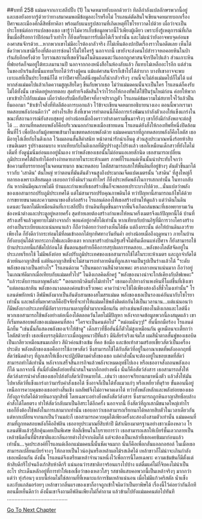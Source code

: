 ##บทที่ 258 แม่มดจากเกาะสลีปปิ้ง (1)
ในจดหมายยังบอกด้วยว่า ทิลลีกำลังแปลอักษรพวกนี้อยู่ และเธอยังอยากรู้ด้วยว่าทางสมาคมพอมีข้อมูลอะไรหรือไม่
โรแลนด์ตัดสินใจเขียนจดหมายบอกเรื่องปีศาจและเมืองศักดิ์สิทธิ์ทาคิลา พร้อมกับแนบรูปสถานที่เกิดเหตุที่โซโรยาวาดไปด้วย เผื่อว่าจะเป็นประโยชน์ต่อการแปลของเธอ เขารู้ว่าไม่ควรเก็บข้อมูลพวกนี้ไว้เพียงผู้เดียว เพราะยิ่งรู้เหตุการณ์ที่เกิดขึ้นเมื่อสี่ร้อยกว่าปีก่อนเร็วเท่าไร ก็ยิ่งเตรียมการรับมือได้เร็วเท่านั้น และไม่แน่ว่ายังอาจพบจุดอ่อนของศาสนจักรด้วย...หากพวกเขาไม่มีอะไรต้องกลัวจริง ก็ไม่เห็นต้องปกปิดเรื่องราวในอดีตเลย
เห็นได้ชัดว่าพวกเขามีเรื่องที่ต้องการซ่อนไว้ไม่ให้ใครรู้
นอกจากนี้ เขายังจะส่งคนไปสำรวจหอคอยหินในป่าเร้นลับอีกครั้งด้วย โบราณสถานที่เขตซีวินด์ในดินแดนตะวันออกถูกศาสนจักรปิดไปแล้ว ส่วนเกาะหินที่ฟยอร์ดก็จมอยู่ใต้ทะเลมานานปี นอกจากกองหนังสือในห้องลับแล้ว ก็แทบไม่เหลืออะไรอีก แต่ส่วนในของป่าเร้นลับนั้นแทบเรียกได้ว่าร้างผู้คน แม้แต่ศาสนจักรก็เข้าไปได้ลำบาก บางทีเขาอาจจะพบเบาะแสที่เป็นประโยชน์ก็ได้
ทว่าปีศาจที่ไลต์นิ่งพูดถึงก็น่ากลัวจริงๆ งานนี้จะไม่ส่งแม่มดไปก็ไม่ได้ แต่หากส่งแม่มดไปแล้วเกิดความสูญเสียใดๆ ขึ้นกับพวกเธอ ไม่ว่าแม่มดคนนั้นจะเป็นใคร โรแลนด์ก็คงรับไม่ได้ทั้งนั้น เขาคิดอยู่หลายตลบ สุดท้ายจึงตัดสินใจว่าไว้รอให้กองทัพได้ใช้ปืนรุ่นใหม่ก่อน ค่อยให้พวกเขาเข้าป่าไปกับแม่มด เผื่อว่าต้องรับมือกับปีศาจที่อาจปรากฏตัว
โรแลนด์ข่มความไม่สบายใจไว้แล้วฝืนยิ้มออกมา "ข้าเข้าใจสิ่งที่ทิลลีต้องการบอกแล้ว ไว้ข้าจะเขียนจดหมายอธิบายนางเอง ตอนนี้พวกเรามาทดสอบพลังก่อนดีกว่า"
อย่างไรเสีย สิ่งที่เขาควรทำตอนนี้ก็คือการเร่งพัฒนากำลังตัวเองให้แข็งแกร่งในขณะที่สถานการณ์ยังสงบสุขอยู่ อย่างน้อยเมื่อถึงคราวทำสงครามขึ้นมาจริงๆ เขาก็ยังมีกำลังพอจะต่อสู้ได้
...
สถานที่ทดสอบพลังก็คือบริเวณนอกกำแพงเมืองชายแดน โรแลนด์ยังสั่งให้กองทัพที่หนึ่งปิดล้อมพื้นที่ไว้ เพื่อป้องกันผู้อพยพเข้ามาในเขตทดสอบพลังด้วย
แม่มดคนแรกที่ถูกทดสอบพลังก็คือโลตัส
เธอมีอายุไล่เลี่ยกับไนติงเกล ไว้ผมลอนสั้นสีดำสนิท หน้าตาน่ารักน่าเอ็นดู ส่วนสูงประมาณหนึ่งร้อยห้าสิบเซนติเมตร รูปร่างผอมบาง หากเทียบกับไนติงเกลที่มีรูปร่างสูงโปร่งแล้ว เธอก็เหมือนเด็กสาวที่ยังโตไม่เต็มที่ ยังดูนุ่มนิ่มอ่อนแออยู่นั่นเอง ทว่าพลังของเธอนั้นไม่อ่อนแอเลยสักนิด เธอสามารถเปลี่ยนภูมิประเทศใต้ฝ่าเท้าได้อย่างง่ายดายภายในระยะห้าเมตร
ภาพที่โรแลนด์เห็นนั้นน่าประทับใจกว่าข้อความที่บรรยายอยู่ในจดหมายมาก ขณะทดสอบ โลตัสสามารถเสกให้พื้นดินที่อยู่ข้างๆ ดันตัวขึ้นมาได้ราวกับ 'เสาดิน' ต้นใหญ่ ทว่าตอนที่มันดันตัวจนสูงถึงประมาณเจ็ดแปดเมตรนั้น 'เสาดิน' ที่สูงใหญ่ก็ทลายลงเพราะเสียสมดุล
เธอบอกว่ายิ่งดินร่วนเท่าไหร่ ก็ยิ่งประหยัดพลังในการเสกเท่านั้น ในทางกลับกัน หากดินมีคุณภาพไม่ดี บ้านและกำแพงที่เธอสร้างขึ้นก็จะพลอยเปราะบางไปด้วย...นั่นแปลว่าพลังของเธอสามารถปรับภูมิประเทศได้ แต่ไม่สามารถปรับคุณภาพดินได้ ทว่าปัญหานี้สามารถแก้ไขได้ด้วยการขยายขนาดและความหนาของสิ่งก่อสร้าง
โรแลนด์ลองให้เธอสร้างบ้านให้ดูแล้ว แต่ว่าดินในดินแดนตะวันตกไม่ดีเหมือนดินที่เกาะสลีปปิ้ง บ้านดินที่ผุดขึ้นมาจากพื้นจึงเกิดถล่มขณะที่เธอพยายามเว้นช่องหน้าต่างและประตูอยู่หลายครั้ง สุดท้ายเลยต้องสร้างกำแพงให้หนาครึ่งเมตรจึงแก้ปัญหานี้ได้ บ้านที่สร้างเสร็จแล้วดูหยาบไม่ต่างจากถ้ำ พอแค่อยู่อาศัยได้เท่านั้น หากเทียบกับบ้านอิฐที่มีการวางโครงสร้างอย่างเป็นระเบียบและแน่นหนาแล้ว ก็ถือว่าด้อยกว่าอย่างเห็นได้ชัด
แต่ถึงกระนั้น ต่อให้บ้านดินเลวร้ายเพียงใด ก็ยังดีกว่ากระท่อมไม้ที่ลมเข้าออกได้ทุกทิศทางวันยันค่ำ อย่างน้อยเมื่อถึงฤดูหนาว ภายในบ้านก็ยังอบอุ่นได้ด้วยกระถางไฟและเตียงเตา หากเขาสร้างบ้านอิฐเสร็จไม่ทันเดือนแห่งปีศาจ ก็ยังสามารถใช้บ้านประเภทนี้แก้ขัดไปก่อนได้
ขั้นตอนสุดท้ายก็คือการสรุปผลการทดสอบ...พลังของโลตัสจัดอยู่ในประเภทเรียกใช้ ไม่มีพลังย่อย พลังปรับภูมิประเทศของเธอสามารถใช้ได้ในระยะห้าเมตร และถูกจำกัดได้ด้วยหินอาญาสิทธิ์ แต่หินอาญาสิทธิ์จะไม่สามารถทำลายดินที่ถูกเสกจนเป็นรูปเป็นร่างแล้วได้
"ระดับพลังของนางเป็นอย่างไร" โรแลนด์ถาม
"เป็นหมอกวนสีน้ำตาลเพคะ ตรงกลางหนาแน่นมาก ถือว่าอยู่ในเกณฑ์ดีมากเมื่อเทียบกับแม่มดทั่วไป” ไนติงเกลคิดสักครู่ "พลังของนางน่าจะใกล้เคียงกับลีฟเพคะ"
"แล้วระดับการผลาญพลังล่ะ"
"ตอนยกผิวดินยังไม่เท่าไร" เธอมองไปทางกำแพงหินที่โผล่ขึ้นที่เชิงเขา "แต่ตอนเสกหิน พลังของนางลดลงค่อนข้างเร็วเพคะ คาดว่าน่าจะใช้ได้เพียงสองถึงสี่ชั่วโมงเท่านั้น"
โรแลนด์พยักหน้า ลีฟมีพลังมากเป็นอันดับสามของสโมสรแม่มด พลังของเธอเป็นรองแค่อันนากับโซโรยาเท่านั้น และพลังที่มหาศาลก็คือปัจจัยที่จะทำให้แม่มดใช้พลังติดต่อกันได้เป็นเวลานาน...แต่แน่นอนว่า ก็มีพลังบางประเภทที่มีอัตราการเผาผลาญที่ต่ำมากเหมือนกัน อย่างเช่นพลังของไนติงเกลและไลต์นิ่ง พวกเธอสามารถใช้พลังอย่างต่อเนื่องได้ตลอดวันโดยไม่มีปัญหา
หลังจากจดข้อมูลพวกนี้ลงสมุดแล้ว เขาก็เริ่มทดสอบพลังของแม่มดคนที่สอง
"ใครจะเป็นคนต่อไป"
"หม่อมฉันๆๆ!" ฮันนี่ยกมือร้อง
โรแลนด์ฉีกยิ้ม "เช่นนั้นก็แสดงพลังของเจ้าให้ข้าดู"
เด็กสาวที่ชื่อฮันนี่ก็ตัวไม่สูงเหมือนกัน ดูเหมือนจะเตี้ยกว่าโลตัสด้วยซ้ำ เธอเพิ่งบรรลุนิติภาวะเมื่อฤดูหนาวปีที่แล้ว มีนิสัยร่าเริงแจ่มใส ผมสีน้ำตาลสั้นฟูของเธอบิดเป็นเกลียวเหมือนขนมเกลียว สีผิวค่อนข้างเข้ม ที่คอ ข้อมือ และข้อเท้าสวมสร้อยเขี้ยวสัตว์เป็นเครื่องประดับ
พลังหลักของเธอคือการใช้ภาษาสัตว์ ซึ่งสามารถใช้ได้กับสัตว์ที่อยู่ในอาณาเขตที่พลังออกฤทธิ์ สัตว์ชนิดต่างๆ ที่ถูกเสกให้เชื่องจะปฏิบัติตามคำสั่งของเธอ แต่คำสั่งนั้นจะต้องอยู่ในขอบเขตที่สัตว์สามารถทำได้เท่านั้น หลังจากเสร็จสิ้นภารกิจแล้วพลังจะหมดฤทธิ์ไปเอง หรือเธออาจสั่งถอนพลังเองก็ได้
นอกจากนี้ ฮันนี่ยังมีพลังย่อยที่น่าสนใจมากอีกอย่างหนึ่ง นั่นก็คือสัตว์ส่งสาร เธอสามารถสั่งให้สัตว์ส่งสารนำคำสั่งของเธอไปส่งยังสัตว์เป้าหมายได้...เช่นว่า เธออาจเรียกนกมาหนึ่งตัว แล้วสั่งให้มันไปหาสัตว์ที่แข็งแกร่งกว่ามารับคำสั่งเธอได้ ซึ่งอาจก็เป็นได้ทั้งแมวแก่ๆ หรือเหยี่ยวที่ดุร้าย ขั้นตอนนี้อยู่เหนือการควบคุมของเธออย่างสิ้นเชิง ผลลัพธ์จึงไม่อาจคาดเดาได้
ทว่าทั้งพลังหลักและพลังย่อยของเธอก็ยังถูกจำกัดได้ด้วยหินอาญาสิทธิ์ โดยเฉพาะอย่างยิ่งพลังสัตว์ส่งสาร ซึ่งสามารถถูกหินอาญาสิทธิ์ลบล้างคำสั่งได้โดยตรง ทำให้สัตว์กลับมาเป็นอิสระได้อีกครั้ง นอกจากนี้ ยิ่งสัตว์ที่ถูกเสกมีขนาดใหญ่เท่าไร เธอก็ยิ่งต้องใช้พลังในการเสกมากเท่านั้น เธอบอกว่าเธอสามารถเรียกนกได้หลายสิบตัวในเวลาเดียวกัน แต่หากเปลี่ยนจากนกเป็นวัวนมล่ะก็ เธอสามารถควบคุมได้เพียงครั้งละสองถึงสามตัวเท่านั้น
แม่มดคนที่สามที่ถูกทดสอบพลังก็คืออีฟลิน เธออายุประมาณยี่สิบห้าปี มีสำเนียงมาตรฐานอย่างชาวเมืองหลวง โรแลนด์ฟังแล้วรู้สึกคุ้นเคยเป็นพิเศษ
ทิลลีเขียนในใบรายการว่า เธอสามารถเสกให้เบียร์ชั้นเลวกลายเป็นเหล้าชนิดอื่นที่มีรสชาติและกลิ่นอายต่างไปจากเดิมได้ แต่จะต้องเป็นเหล้าที่เธอเคยชิมมาก่อนแล้วเท่านั้น...จุดประสงค์ที่โรแลนด์เลือกแม่มดคนนี้นั้นชัดเจนมาก นั่นก็คือเพื่อกลั่นแอลกอฮอล์ ในเมื่อเธอสามารถเปลี่ยนเบียร์จางๆ ให้กลายเป็นไวน์องุ่นหรือเหล้าผลไม้รสเลิศได้ เหล้าขาวก็ไม่น่าจะเกินกำลังเธอเหมือนกัน
ดังนั้น โรแลนด์จึงเตรียมเหล้าจำนวนหนึ่งไว้เพื่อการนี้โดยเฉพาะ ความเข้มข้นก็มีตั้งแต่ห้าสิบดีกรีไปจนถึงเก้าสิบห้าดีกรี แน่นอนว่ารสชาติอาจร้อนแรงไปบ้าง แต่ดื่มแค่ไม่กี่จิบคงไม่น่าเป็นอะไร ประเด็นหลักอยู่ที่การทำให้เธอเชื่อว่าของเหลวใสๆ รสชาติแสบคอพวกนี้เป็นเหล้าจริงๆ มากกว่า
แต่ว่า ทุ่งร้อนๆ แบบนี้ย่อมไม่ใช่สถานที่ที่เหมาะแก่การชิมเหล้าแน่นอน เมื่อไม่มีแก้วคริสตัล น้ำแข็ง และกับแกล้มอร่อยๆ เหล้าขาวกลิ่นแรงของเขาก็อาจถูกเข้าใจผิดว่าเป็นยาพิษได้ เรื่องนี้ไว้ค่อยว่ากันอีกทีตอนมื้อเย็นดีกว่า ดังนั้นเขาจึงถามอีฟลินเพียงไม่กี่คำถาม แล้วข้ามไปยังแม่มดคนต่อไปทันที
........................................


[Go To Next Chapter]( ./171.md)
